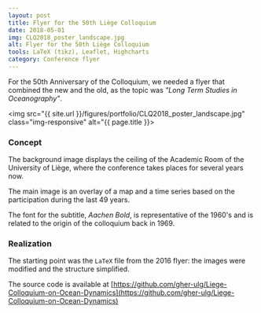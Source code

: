 ```yaml
---
layout: post
title: Flyer for the 50th Liège Colloquium
date: 2018-05-01
img: CLQ2018_poster_landscape.jpg
alt: Flyer for the 50th Liège Colloquium
tools: LaTeX (tikz), Leaflet, Highcharts
category: Conference flyer
---
```


For the 50th Anniversary of the Colloquium, we needed a flyer that combined the new and the old, as the topic was *"Long Term Studies in Oceanography"*.

<img src="{{ site.url }}/figures/portfolio/CLQ2018_poster_landscape.jpg" class="img-responsive" alt="{{ page.title }}>

### Concept

The background image displays the ceiling of the Academic Room of the University of Liège, where the conference takes places for several years now.

The main image is an overlay of a map and a time series based on the participation during the last 49 years.

The font for the subtitle, *Aachen Bold*, is representative of the 1960's and is related to the origin of the colloquium back in 1969.


### Realization

The starting point was the `LaTeX` file from the 2016 flyer: the images were modified and the structure simplified.  

The source code is available at [https://github.com/gher-ulg/Liege-Colloquium-on-Ocean-Dynamics](https://github.com/gher-ulg/Liege-Colloquium-on-Ocean-Dynamics)
